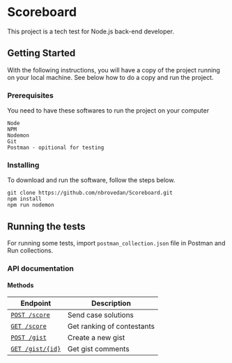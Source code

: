 # Scoreboard

This project is a tech test for Node.js back-end developer.

## Getting Started

With the following instructions, you will have a copy of the project running on your local machine. See below how to do a copy and run the project.

### Prerequisites

You need to have these softwares to run the project on your computer
```
Node
NPM
Nodemon
Git
Postman - opitional for testing
```

### Installing

To download and run the software, follow the steps below.
```
git clone https://github.com/nbrovedan/Scoreboard.git
npm install
npm run nodemon
```

## Running the tests

For running some tests, import `postman_collection.json` file in Postman and Run collections.

### API documentation

#### Methods
Endpoint | Description
------------ | -------------
[`POST /score`](./post_score.md) | Send case solutions
[`GET /score`](./get_score.md) | Get ranking of contestants
[`POST /gist`](./post_gist.md) | Create a new gist
[`GET /gist/{id}`](./get_gist.md) | Get gist comments 
